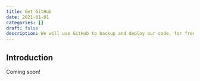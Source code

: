```yaml
---
title: Get GitHub
date: 2021-01-01
categories: []
draft: false
description: We will use GitHub to backup and deploy our code, for free!
---
```


## Introduction

Coming soon!
